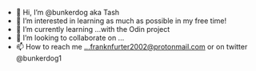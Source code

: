 - 👋 Hi, I’m @bunkerdog aka Tash
- 👀 I’m interested in learning as much as possible in my free time!
- 🌱 I’m currently learning ...with the Odin project
- 💞️ I’m looking to collaborate on ...
- 📫 How to reach me ...franknfurter2002@protonmail.com or on twitter @bunkerdog1

<!---
bunkerdog/bunkerdog is a ✨ special ✨ repository because its `README.md` (this file) appears on your GitHub profile.
You can click the Preview link to take a look at your changes.
--->
